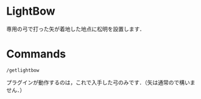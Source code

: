 # LightBow
専用の弓で打った矢が着地した地点に松明を設置します．

# Commands
```
/getlightbow
```
プラグインが動作するのは，これで入手した弓のみです．（矢は通常ので構いません．）
